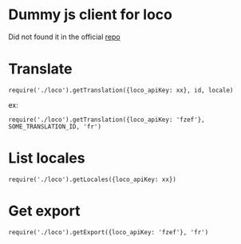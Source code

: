 # Dummy js client for loco

Did not found it in the official [repo](https://github.com/loco)

# Translate

    require('./loco').getTranslation({loco_apiKey: xx}, id, locale)

ex:

    require('./loco').getTranslation({loco_apiKey: 'fzef'}, SOME_TRANSLATION_ID, 'fr')

# List locales

    require('./loco').getLocales({loco_apiKey: xx})

# Get export

    require('./loco').getExport({loco_apiKey: 'fzef'}, 'fr')